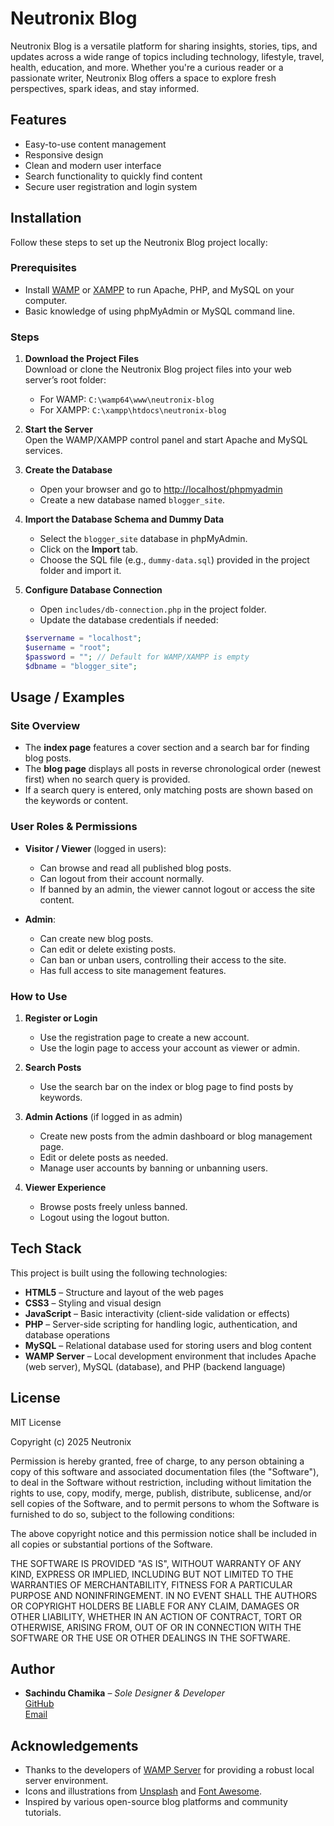 
# Neutronix Blog

Neutronix Blog is a versatile platform for sharing insights, stories, tips, and updates across a wide range of topics including technology, lifestyle, travel, health, education, and more. Whether you're a curious reader or a passionate writer, Neutronix Blog offers a space to explore fresh perspectives, spark ideas, and stay informed.



## Features

- Easy-to-use content management
- Responsive design
- Clean and modern user interface
- Search functionality to quickly find content
- Secure user registration and login system

## Installation

Follow these steps to set up the Neutronix Blog project locally:

### Prerequisites

- Install [WAMP](https://www.wampserver.com/en/) or [XAMPP](https://www.apachefriends.org/index.html) to run Apache, PHP, and MySQL on your computer.
- Basic knowledge of using phpMyAdmin or MySQL command line.

### Steps

1. **Download the Project Files**  
   Download or clone the Neutronix Blog project files into your web server’s root folder:  
   - For WAMP: `C:\wamp64\www\neutronix-blog`  
   - For XAMPP: `C:\xampp\htdocs\neutronix-blog`

2. **Start the Server**  
   Open the WAMP/XAMPP control panel and start Apache and MySQL services.

3. **Create the Database**  
   - Open your browser and go to [http://localhost/phpmyadmin](http://localhost/phpmyadmin)  
   - Create a new database named `blogger_site`.

4. **Import the Database Schema and Dummy Data**  
   - Select the `blogger_site` database in phpMyAdmin.  
   - Click on the **Import** tab.  
   - Choose the SQL file (e.g., `dummy-data.sql`) provided in the project folder and import it.

5. **Configure Database Connection**  
   - Open `includes/db-connection.php` in the project folder.  
   - Update the database credentials if needed:
   ```php
   $servername = "localhost";
   $username = "root";
   $password = ""; // Default for WAMP/XAMPP is empty
   $dbname = "blogger_site";
## Usage / Examples

### Site Overview

- The **index page** features a cover section and a search bar for finding blog posts.
- The **blog page** displays all posts in reverse chronological order (newest first) when no search query is provided.
- If a search query is entered, only matching posts are shown based on the keywords or content.

### User Roles & Permissions

- **Visitor / Viewer** (logged in users):  
  - Can browse and read all published blog posts.  
  - Can logout from their account normally.  
  - If banned by an admin, the viewer cannot logout or access the site content.

- **Admin**:  
  - Can create new blog posts.  
  - Can edit or delete existing posts.  
  - Can ban or unban users, controlling their access to the site.  
  - Has full access to site management features.

### How to Use

1. **Register or Login**  
   - Use the registration page to create a new account.  
   - Use the login page to access your account as viewer or admin.

2. **Search Posts**  
   - Use the search bar on the index or blog page to find posts by keywords.

3. **Admin Actions** (if logged in as admin)  
   - Create new posts from the admin dashboard or blog management page.  
   - Edit or delete posts as needed.  
   - Manage user accounts by banning or unbanning users.

4. **Viewer Experience**  
   - Browse posts freely unless banned.  
   - Logout using the logout button.
## Tech Stack

This project is built using the following technologies:

- **HTML5** – Structure and layout of the web pages  
- **CSS3** – Styling and visual design  
- **JavaScript** – Basic interactivity (client-side validation or effects)  
- **PHP** – Server-side scripting for handling logic, authentication, and database operations  
- **MySQL** – Relational database used for storing users and blog content  
- **WAMP Server** – Local development environment that includes Apache (web server), MySQL (database), and PHP (backend language)

## License

MIT License

Copyright (c) 2025 Neutronix

Permission is hereby granted, free of charge, to any person obtaining a copy
of this software and associated documentation files (the "Software"), to deal
in the Software without restriction, including without limitation the rights
to use, copy, modify, merge, publish, distribute, sublicense, and/or sell
copies of the Software, and to permit persons to whom the Software is
furnished to do so, subject to the following conditions:

The above copyright notice and this permission notice shall be included in all
copies or substantial portions of the Software.

THE SOFTWARE IS PROVIDED "AS IS", WITHOUT WARRANTY OF ANY KIND, EXPRESS OR
IMPLIED, INCLUDING BUT NOT LIMITED TO THE WARRANTIES OF MERCHANTABILITY,
FITNESS FOR A PARTICULAR PURPOSE AND NONINFRINGEMENT. IN NO EVENT SHALL THE
AUTHORS OR COPYRIGHT HOLDERS BE LIABLE FOR ANY CLAIM, DAMAGES OR OTHER
LIABILITY, WHETHER IN AN ACTION OF CONTRACT, TORT OR OTHERWISE, ARISING FROM,
OUT OF OR IN CONNECTION WITH THE SOFTWARE OR THE USE OR OTHER DEALINGS IN THE
SOFTWARE.
## Author

- **Sachindu Chamika** – *Sole Designer & Developer*  
  [GitHub](https://github.com/SachinduChamika)  
  [Email](mailto:sachinduc2008@gmail.com)
## Acknowledgements

- Thanks to the developers of [WAMP Server](https://www.wampserver.com/) for providing a robust local server environment.
- Icons and illustrations from [Unsplash](https://unsplash.com/) and [Font Awesome](https://fontawesome.com/).
- Inspired by various open-source blog platforms and community tutorials.
